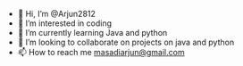 - 👋 Hi, I’m @Arjun2812
- 👀 I’m interested in coding
- 🌱 I’m currently learning Java and python
- 💞️ I’m looking to collaborate on projects on java and python
- 📫 How to reach me masadiarjun@gmail.com

<!---
Arjun2812/Arjun2812 is a ✨ special ✨ repository because its `README.md` (this file) appears on your GitHub profile.
You can click the Preview link to take a look at your changes.
--->
